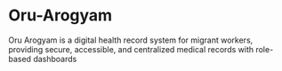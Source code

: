 # Oru-Arogyam
Oru Arogyam is a digital health record system for migrant workers, providing secure, accessible, and centralized medical records with role-based dashboards
